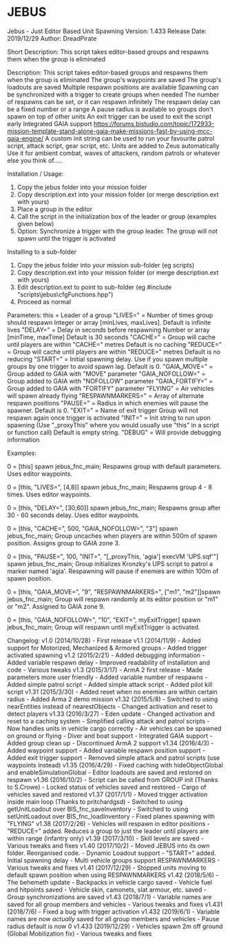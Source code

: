 # JEBUS
Jebus - Just Editor Based Unit Spawning
Version: 1.433
Release Date: 2019/12/29
Author: DreadPirate

Short Description:
This script takes editor-based groups and respawns them when the group is eliminated

Description:
This script takes editor-based groups and respawns them when the group is eliminated
The group's waypoints are saved
The group's loadouts are saved
Multiple respawn positions are available
Spawning can be synchronized with a trigger to create groups when needed
The number of respawns can be set, or it can respawn infinitely
The respawn delay can be a fixed number or a range
A pause radius is available so groups don't spawn on top of other units
An exit trigger can be used to exit the script early
Integrated GAIA support
https://forums.bistudio.com/topic/172933-mission-template-stand-alone-gaia-make-missions-fast-by-using-mcc-gaia-engine/
A custom init string can be used to run your favourite patrol script, attack script, gear script, etc.
Units are added to Zeus automatically
Use it for ambient combat, waves of attackers, random patrols or whatever else you think of.....

Installation / Usage:
1. Copy the jebus folder into your mission folder
2. Copy description.ext into your mission folder (or merge description.ext with yours)
3. Place a group in the editor 
4. Call the script in the initialization box of the leader or group (examples given below)
5. Option: Synchronize a trigger with the group leader. The group will not spawn until the trigger is activated

Installing to a sub-folder
1. Copy the jebus folder into your mission sub-folder (eg scripts)
2. Copy description.ext into your mission folder (or merge description.ext with yours)
3. Edit description.ext to point to sub-folder (eg #include "scripts\jebus\cfgFunctions.hpp")
4. Proceed as normal

Parameters:
this					= Leader of a group
"LIVES="				= Number of times group should respawn
						  Integer or array [minLives, maxLives]. Default is infinite lives
"DELAY="				= Delay in seconds before respawning
						  Number or array [minTime, maxTime]
						  Default is 30 seconds
"CACHE="				= Group will cache until players are within "CACHE=" metres
						  Default is no caching
"REDUCE="				= Group will cache until players are within "REDUCE=" metres
						  Default is no reducing
"START="				= Initial spawning delay. Use if you spawn multiple groups by one trigger to avoid spawn
						  lag. Default is 0.
"GAIA_MOVE="			= Group added to GAIA with "MOVE" parameter
"GAIA_NOFOLLOW="		= Group added to GAIA with "NOFOLLOW" parameter
"GAIA_FORTIFY="			= Group added to GAIA with "FORTIFY" parameter
"FLYING"				= Air vehicles will spawn already flying
"RESPAWNMARKERS="		= Array of alternate respawn positions
"PAUSE="				= Radius in which enemies will pause the spawner. Default is 0.
"EXIT="					= Name of exit trigger
						  Group will not respawn again once trigger is activated
"INIT="					= Init string to run upon spawning
						  (Use "_proxyThis" where you would usually use "this" in a script or function call)
						  Default is empty string.
"DEBUG"					= Will provide debugging information

Examples:

0 = [this] spawn jebus_fnc_main;
Respawns group with default parameters. Uses editor waypoints.

0 = [this, "LIVES=", [4,8]] spawn jebus_fnc_main;
Respawns group 4 - 8 times. Uses editor waypoints.

0 = [this, "DELAY=", [30,60]] spawn jebus_fnc_main;
Respawns group after 30 - 60 seconds delay. Uses editor waypoints.

0 = [this, "CACHE=", 500, "GAIA_NOFOLLOW=", "3"] spawn jebus_fnc_main;
Group uncaches when players are within 500m of spawn position. Assigns group to GAIA zone 3.

0 = [this, "PAUSE=", 100, "INIT=", "[_proxyThis, 'agia'] execVM 'UPS.sqf'"] spawn jebus_fnc_main;
Group initializes Kronzky's UPS script to patrol a marker named 'agia'.
Respawning will pause if enemies are within 100m of spawn position.

0 = [this, "GAIA_MOVE=", "9", "RESPAWNMARKERS=", ["m1", "m2"]]spawn jebus_fnc_main;
Group will respawn randomly at its editor position or "m1" or "m2". Assigned to GAIA zone 9.

0 = [this, "GAIA_NOFOLLOW=", "10", "EXIT=", myExitTrigger] spawn jebus_fnc_main;
Group will respawn until myExitTrigger is activated.

Changelog:
v1.0 (2014/10/28) 	- First release
v1.1 (2014/11/9) 	- Added support for Motorized, Mechanized & Armored groups
					- Added trigger activated spawning
v1.2 (2015/2/21)	- Added debugging information
					- Added variable respawn delay
					- Improved readability of installation and code
					- Various tweaks
v1.3 (2015/3/17)	- ArmA 2 first release
					- Made parameters more user friendly
					- Added variable number of respawns
					- Added simple patrol script
					- Added simple attack script
					- Added pilot kill script
v1.31 (2015/3/30)	- Added reset when no enemies are within certain radius
					- Added Arma 2 demo mission
v1.32 (2015/5/8)	- Switched to using nearEntities instead of nearestObjects
					- Changed activation and reset to detect players
v1.33 (2016/3/27)	- Eden update
					- Changed activation and reset to a caching system
					- Simplified calling attack and patrol scripts
					- Now handles units in vehicle cargo correctly
					- Air vehicles can be spawned on ground or flying
					- Diver and boat support
					- Integrated GAIA support
					- Added group clean up
					- Discontinued ArmA 2 support
v1.34 (2016/4/3)	- Added waypoint support
					- Added variable respawn position support
					- Added exit trigger support
					- Removed simple attack and patrol scripts (use waypoints instead)
v1.35 (2016/4/29)	- Fixed caching with hideObjectGlobal and enableSimulationGlobal
					- Editor loadouts are saved and restored on respawn
v1.36 (2016/10/2)	- Script can be called from GROUP init (Thanks to S.Crowe)
					- Locked status of vehicles saved and restored
					- Cargo of vehicles saved and restored
v1.37 (2017/1/1)	- Moved trigger activation inside main loop (Thanks to pritchardgsd)
					- Switched to using getUnitLoadout over BIS_fnc_saveInventory
					- Switched to using setUnitLoadout over BIS_fnc_loadInventory
					- Fixed planes spawning with "FLYING"
v1.38 (2017/2/26)	- Vehicles will respawn in editor positions
					- "REDUCE=" added. Reduces a group to just the leader until players are within range (infantry only)
v1.39 (2017/3/10)	- Skill levels are saved
					- Various tweaks and fixes
v1.40 (2017/10/2)	- Moved JEBUS into its own folder. Reorganised code.
					- Dynamic Loadout support
					- "START=" added. Initial spawning delay
					- Multi vehicle groups support RESPAWNMARKERS
					- Various tweaks and fixes
v1.41 (2017/12/29)	- Stopped units moving to default spawn position when using RESPAWNMARKERS
v1.42 (2018/5/6)	- The behemeth update
					- Backpacks in vehicle cargo saved
					- Vehicle fuel and hitpoints saved
					- Vehicle skin, camonets, slat armour, etc. saved
					- Group synchronizations are saved
v1.43 (2018/7/1)	- Variable names are saved for all group members and vehicles
					- Various tweaks and fixes
v1.431 (2018/7/6)	- Fixed a bug with trigger activation
v1.432 (2019/6/1)	- Variable names are now *actually* saved for all group members and vehicles
					- Pause radius default is now 0
v1.433 (2019/12/29)	- Vehicles spawn 2m off ground (Global Mobilization fix)
					- Various tweaks and fixes
